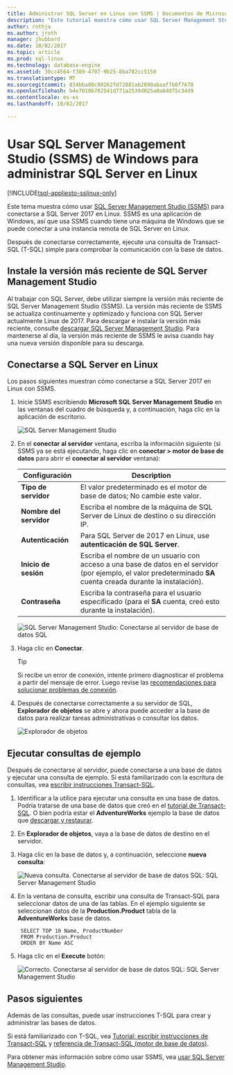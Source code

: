 ```yaml
---
title: Administrar SQL Server en Linux con SSMS | Documentos de Microsoft
description: "Este tutorial muestra cómo usar SQL Server Management Studio en Windows para conectarse a SQL Server ejecutando en Linux."
author: rothja
ms.author: jroth
manager: jhubbard
ms.date: 10/02/2017
ms.topic: article
ms.prod: sql-linux
ms.technology: database-engine
ms.assetid: 30cc4564-f389-4707-9b25-8ba782cc5150
ms.translationtype: MT
ms.sourcegitcommit: 834bba08c90262fd72881ab2890abaaf7b8f7678
ms.openlocfilehash: b4e70106782541d771a2539d025a0a6dd75c34d9
ms.contentlocale: es-es
ms.lasthandoff: 10/02/2017

---
```

# <a name="use-sql-server-management-studio-ssms-on-windows-to-manage-sql-server-on-linux"></a>Usar SQL Server Management Studio (SSMS) de Windows para administrar SQL Server en Linux

[!INCLUDE[tsql-appliesto-sslinux-only](../includes/tsql-appliesto-sslinux-only.md)]

Este tema muestra cómo usar [SQL Server Management Studio (SSMS)](../ssms/download-sql-server-management-studio-ssms.md) para conectarse a SQL Server 2017 en Linux. SSMS es una aplicación de Windows, así que usa SSMS cuando tiene una máquina de Windows que se puede conectar a una instancia remota de SQL Server en Linux.

Después de conectarse correctamente, ejecute una consulta de Transact-SQL (T-SQL) simple para comprobar la comunicación con la base de datos.

## <a name="install-the-newest-version-of-sql-server-management-studio"></a>Instale la versión más reciente de SQL Server Management Studio

Al trabajar con SQL Server, debe utilizar siempre la versión más reciente de SQL Server Management Studio (SSMS). La versión más reciente de SSMS se actualiza continuamente y optimizado y funciona con SQL Server actualmente Linux de 2017. Para descargar e instalar la versión más reciente, consulte [descargar SQL Server Management Studio](../ssms/download-sql-server-management-studio-ssms.md). Para mantenerse al día, la versión más reciente de SSMS le avisa cuando hay una nueva versión disponible para su descarga. 

## <a name="connect-to-sql-server-on-linux"></a>Conectarse a SQL Server en Linux

Los pasos siguientes muestran cómo conectarse a SQL Server 2017 en Linux con SSMS.

1. Inicie SSMS escribiendo **Microsoft SQL Server Management Studio** en las ventanas del cuadro de búsqueda y, a continuación, haga clic en la aplicación de escritorio.

    ![SQL Server Management Studio](./media/sql-server-linux-develop-use-ssms/ssms.png)

2. En el **conectar al servidor** ventana, escriba la información siguiente (si SSMS ya se está ejecutando, haga clic en **conectar > motor de base de datos** para abrir el **conectar al servidor** ventana):

   | Configuración | Description |
   |-----|-----|
   | **Tipo de servidor** | El valor predeterminado es el motor de base de datos; No cambie este valor. |
   | **Nombre del servidor** | Escriba el nombre de la máquina de SQL Server de Linux de destino o su dirección IP. |
   | **Autenticación** | Para SQL Server de 2017 en Linux, use **autenticación de SQL Server**. |
   | **Inicio de sesión** | Escriba el nombre de un usuario con acceso a una base de datos en el servidor (por ejemplo, el valor predeterminado **SA** cuenta creada durante la instalación). |
   | **Contraseña** | Escriba la contraseña para el usuario especificado (para el **SA** cuenta, creó esto durante la instalación). |

    ![SQL Server Management Studio: Conectarse al servidor de base de datos SQL](./media/sql-server-linux-develop-use-ssms/connect.png)

3. Haga clic en **Conectar**.

    > [!TIP]
    > Si recibe un error de conexión, intente primero diagnosticar el problema a partir del mensaje de error. Luego revise las [recomendaciones para solucionar problemas de conexión](sql-server-linux-troubleshooting-guide.md#connection).
 
5. Después de conectarse correctamente a su servidor de SQL, **Explorador de objetos** se abre y ahora puede acceder a la base de datos para realizar tareas administrativas o consultar los datos.
 
     ![Explorador de objetos](./media/sql-server-linux-develop-use-ssms/object-explorer.png)
     
## <a name="run-sample-queries"></a>Ejecutar consultas de ejemplo

Después de conectarse al servidor, puede conectarse a una base de datos y ejecutar una consulta de ejemplo. Si está familiarizado con la escritura de consultas, vea [escribir instrucciones Transact-SQL](../t-sql/tutorial-writing-transact-sql-statements.md).

1. Identificar a la utilice para ejecutar una consulta en una base de datos. Podría tratarse de una base de datos que creó en el [tutorial de Transact-SQL](../t-sql/tutorial-writing-transact-sql-statements.md). O bien podría estar el **AdventureWorks** ejemplo la base de datos que [descargar y restaurar](sql-server-linux-migrate-restore-database.md).
2. En **Explorador de objetos**, vaya a la base de datos de destino en el servidor.
2. Haga clic en la base de datos y, a continuación, seleccione **nueva consulta**:

    ![Nueva consulta. Conectarse al servidor de base de datos SQL: SQL Server Management Studio](./media/sql-server-linux-develop-use-ssms/new-query.png)

3. En la ventana de consulta, escribir una consulta de Transact-SQL para seleccionar datos de una de las tablas. En el ejemplo siguiente se seleccionan datos de la **Production.Product** tabla de la **AdventureWorks** base de datos.

        SELECT TOP 10 Name, ProductNumber
        FROM Production.Product
        ORDER BY Name ASC

4. Haga clic en el **Execute** botón:

    ![Correcto. Conectarse al servidor de base de datos SQL: SQL Server Management Studio](./media/sql-server-linux-develop-use-ssms/execute-query.png)

## <a name="next-steps"></a>Pasos siguientes

Además de las consultas, puede usar instrucciones T-SQL para crear y administrar las bases de datos.

Si está familiarizado con T-SQL, vea [Tutorial: escribir instrucciones de Transact-SQL](../t-sql/tutorial-writing-transact-sql-statements.md) y [referencia de Transact-SQL (motor de base de datos)](https://msdn.microsoft.com/library/bb510741.aspx).

Para obtener más información sobre cómo usar SSMS, vea [usar SQL Server Management Studio](https://msdn.microsoft.com/library/ms174173.aspx).

